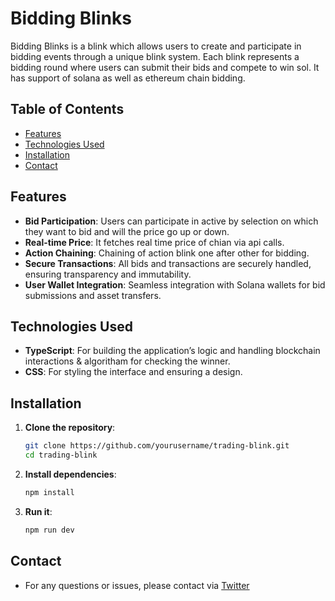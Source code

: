 # Bidding Blinks

Bidding Blinks is a blink which allows users to create and participate in bidding events through a unique blink system. Each blink represents a bidding round where users can submit their bids and compete to win sol. It has support of solana as well as ethereum chain bidding.

## Table of Contents

- [Features](#features)
- [Technologies Used](#technologies-used)
- [Installation](#installation)
- [Contact](#contact)

## Features

- **Bid Participation**: Users can participate in active by selection on which they want to bid and will the price go up or down.
- **Real-time Price**: It fetches real time price of chian via api calls.
- **Action Chaining**: Chaining of action blink one after other for bidding.
- **Secure Transactions**: All bids and transactions are securely handled, ensuring transparency and immutability.
- **User Wallet Integration**: Seamless integration with Solana wallets for bid submissions and asset transfers.

## Technologies Used

- **TypeScript**: For building the application’s logic and handling blockchain interactions & algoritham for checking the winner.
- **CSS**: For styling the interface and ensuring a design.

## Installation

1. **Clone the repository**:
   ```bash
   git clone https://github.com/yourusername/trading-blink.git
   cd trading-blink
   ```
   
2. **Install dependencies**:
   ```bash
   npm install
   ```
   
3. **Run it**:
   ```bash
   npm run dev
   ```

## Contact 
 - For any questions or issues, please contact via [Twitter](https://x.com/OmChillure)
